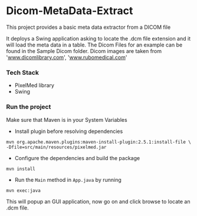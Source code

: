 # Dicom-MetaData-Extract

This project provides a basic meta data extractor from a DICOM file

It deploys a Swing application asking to locate the .dcm file extension and it will load the meta data in a table.
The Dicom Files for an example can be found in the Sample Dicom folder.
Dicom images are taken from 'www.dicomlibrary.com', 'www.rubomedical.com'

### Tech Stack
<ul>
<li>PixelMed library
<li>Swing
</ul>

### Run the project

Make sure that Maven is in your System Variables
- Install plugin before resolving dependencies
```
mvn org.apache.maven.plugins:maven-install-plugin:2.5.1:install-file \
-Dfile=src/main/resources/pixelmed.jar

```

- Configure the dependencies and build the package
```
mvn install
```

- Run the `Main` method in `App.java` by running 
```
mvn exec:java
```
This will popup an GUI application, now go on and click browse to locate an .dcm file.

